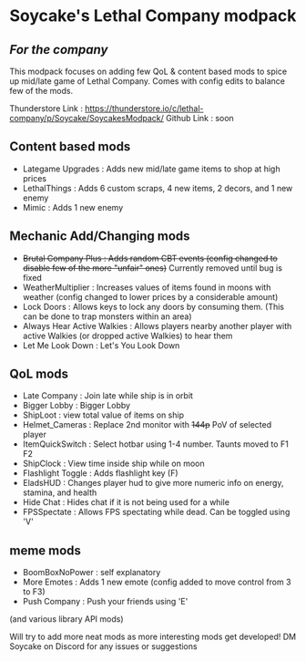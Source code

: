 # Soycake's Lethal Company modpack
## _For the company_

This modpack focuses on adding few QoL & content based mods to spice up mid/late game of Lethal Company.
Comes with config edits to balance few of the mods.

Thunderstore Link : https://thunderstore.io/c/lethal-company/p/Soycake/SoycakesModpack/
Github Link : soon

## Content based mods
- Lategame Upgrades : Adds new mid/late game items to shop at high prices
- LethalThings : Adds 6 custom scraps, 4 new items, 2 decors, and 1 new enemy
- Mimic : Adds 1 new enemy

## Mechanic Add/Changing mods
- ~~Brutal Company Plus : Adds random CBT events (config changed to disable few of the more "unfair" ones)~~ Currently removed until bug is fixed
- WeatherMultiplier : Increases values of items found in moons with weather (config changed to lower prices by a considerable amount)
- Lock Doors : Allows keys to lock any doors by consuming them. (This can be done to trap monsters within an area)
- Always Hear Active Walkies : Allows players nearby another player with active Walkies (or dropped active Walkies) to hear them
- Let Me Look Down : Let's You Look Down

## QoL mods
- Late Company : Join late while ship is in orbit
- Bigger Lobby : Bigger Lobby
- ShipLoot : view total value of items on ship
- Helmet_Cameras : Replace 2nd monitor with ~~144p~~ PoV of selected player
- ItemQuickSwitch : Select hotbar using 1-4 number. Taunts moved to F1 F2
- ShipClock : View time inside ship while on moon
- Flashlight Toggle : Adds flashlight key (F)
- EladsHUD : Changes player hud to give more numeric info on energy, stamina, and health
- Hide Chat : Hides chat if it is not being used for a while
- FPSSpectate : Allows FPS spectating while dead. Can be toggled using 'V'

## meme mods
- BoomBoxNoPower : self explanatory
- More Emotes : Adds 1 new emote (config added to move control from 3 to F3)
- Push Company : Push your friends using 'E'

(and various library API mods)

Will try to add more neat mods as more interesting mods get developed!
DM Soycake on Discord for any issues or suggestions